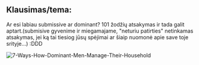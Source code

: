 ## Klausimas/tema:
Ar esi labiau submissive ar dominant? 101 žodžių atsakymas ir tada galit aptart.(submisive gyvenime ir miegamajame, "neturiu patirties" netinkamas atsakymas, jei ką tai tiesiog jūsų spėjimai ar šiaip nuomonė apie save toje srityje...) :DDD

![7-Ways-How-Dominant-Men-Manage-Their-Household](https://user-images.githubusercontent.com/75223984/101691755-d8ef1b00-3a77-11eb-8485-d31ffbb0c99f.jpg)
